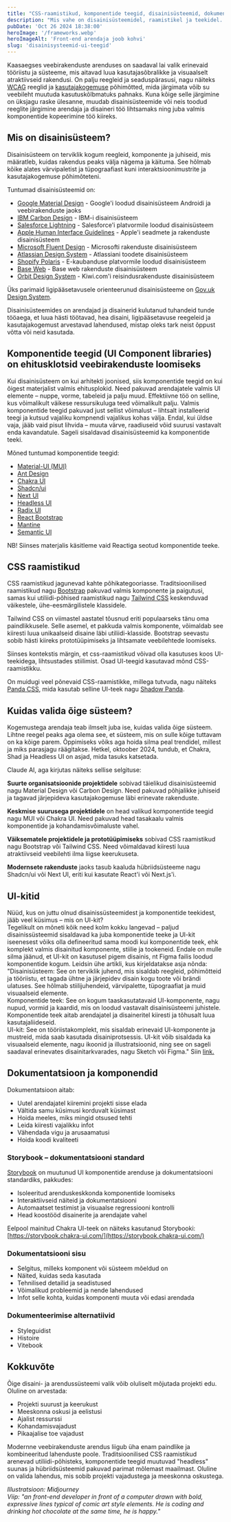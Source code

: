 ```yaml
---
title: "CSS-raamistikud, komponentide teegid, disainisüsteemid, dokumenteerimise tööriistad ja UI-kitid"
description: "Mis vahe on disainisüsteemidel, raamistikel ja teekidel. Kus mida ja milleks kasutatakse"
pubDate: 'Oct 26 2024 18:38:00'
heroImage: '/frameworks.webp'
heroImageAlt: 'Front-end arendaja joob kohvi'
slug: 'disainisysteemid-ui-teegid'
---
```


Kaasaegses veebirakenduste arenduses on saadaval lai valik erinevaid tööriistu ja süsteeme, mis aitavad luua kasutajasõbralikke ja visuaalselt atraktiivseid rakendusi. On palju reegleid ja seaduspärasusi, nagu näiteks [WCAG](https://www.w3.org/TR/WCAG22/) reeglid ja [kasutajakogemuse](https://www.nngroup.com/articles/definition-user-experience/) põhimõtted, mida järgimata võib su veebileht muutuda kasutuskõlbmatuks pahnaks. Kuna kõige selle järgimine on üksjagu raske ülesanne, muudab disainisüsteemide või neis toodud reeglite järgimine arendaja ja disaineri töö lihtsamaks ning juba valmis komponentide kopeerimine töö kiireks.

## Mis on disainisüsteem?

Disainisüsteem on terviklik kogum reegleid, komponente ja juhiseid, mis määratleb, kuidas rakendus peaks välja nägema ja käituma. See hõlmab kõike alates värvipaletist ja tüpograafiast kuni interaktsioonimustrite ja kasutajakogemuse põhimõteteni.

Tuntumad disainisüsteemid on:

- [Google Material Design](https://m3.material.io/) - Google'i loodud disainisüsteem Androidi ja veebirakenduste jaoks
- [IBM Carbon Design](https://www.carbondesignsystem.com/) - IBM-i disainisüsteem
- [Salesforce Lightning](https://www.lightningdesignsystem.com/) - Salesforce'i platvormile loodud disainisüsteem
- [Apple Human Interface Guidelines](https://developer.apple.com/design/human-interface-guidelines/) - Apple'i seadmete ja rakenduste disainisüsteem 
- [Microsoft Fluent Design](https://www.microsoft.com/design/fluent/) - Microsofti rakenduste disainisüsteem
- [Atlassian Design System](https://atlassian.design/) - Atlassiani toodete disainisüsteem
- [Shopify Polaris](https://polaris.shopify.com/) - E-kaubanduse platvormile loodud disainisüsteem
- [Base Web](https://baseweb.design/) - Base web rakenduste disainisüsteem
- [Orbit Design System](https://orbit.kiwi.com/) - Kiwi.com'i reisindusrakenduste disainisüsteem

Üks parimaid ligipääsetavusele orienteerunud disainisüsteeme on [Gov.uk Design System](https://design-system.service.gov.uk/).

Disainisüsteemides on arendajad ja disainerid kulutanud tuhandeid tunde tööaega, et luua hästi töötavad, hea disaini, ligipääsetavuse reegeleid ja kasutajakogemust arvestavad lahendused, mistap oleks tark neist õppust võtta või neid kasutada.

## Komponentide teegid (UI Component libraries) on ehitusklotsid veebirakenduste loomiseks

Kui disainisüsteem on kui arhitekti joonised, siis komponentide teegid on kui õigest materjalist valmis ehitusplokid. Need pakuvad arendajatele valmis UI elemente – nuppe, vorme, tabeleid ja palju muud. Effektiivne töö on selline, kus võimalikult väikese ressursikuluga teed võimalikult palju. Valmis komponentide teegid pakuvad just sellist võimalust – lihtsalt installeerid teegi ja kutsud vajaliku kompnendi vajalikus kohas välja. Endal, kui üldse vaja, jääb vaid pisut lihvida – muuta värve, raadiuseid võid suurusi vastavalt enda kavandatule. Sageli sisaldavad disainisüsteemid ka komponentide teeki.

Mõned tuntumad komponentide teegid:

- [Material-UI (MUI)](https://mui.com/  )
- [Ant Design](https://ant.design/)
- [Chakra UI](https://chakra-ui.com/)
- [Shadcn/ui](https://ui.shadcn.com/)
- [Next UI](https://nextui.org/)
- [Headless UI](https://headlessui.com/)
- [Radix UI](https://www.radix-ui.com/)
- [React Bootstrap](https://react-bootstrap.github.io/)
- [Mantine](https://mantine.dev/)
- [Semantic UI](https://semantic-ui.com/)

NB! Siinses materjalis käsitleme vaid Reactiga seotud komponentide teeke.

## CSS raamistikud

CSS raamistikud jagunevad kahte põhikategooriasse. Traditsioonilised raamistikud nagu [Bootstrap](/blog/custom-bootstrap) pakuvad valmis komponente ja paigutusi, samas kui utiliidi-põhised raamistikud nagu [Tailwind CSS](https://tailwindcss.com/) keskenduvad väikestele, ühe-eesmärgilistele klassidele.

Tailwind CSS on viimastel aastatel tõusnud eriti populaarseks tänu oma paindlikkusele. Selle asemel, et pakkuda valmis komponente, võimaldab see kiiresti luua unikaalseid disaine läbi utiliidi-klasside. Bootstrap seevastu sobib hästi kiireks prototüüpimiseks ja lihtsamate veebilehtede loomiseks.  

Siinses kontekstis märgin, et css-raamistikud võivad olla kasutuses koos UI-teekidega, lihtsustades stiilimist. Osad UI-teegid kasutavad mõnd CSS-raamistikku.  

On muidugi veel põnevaid CSS-raamistikke, millega tutvuda, nagu näiteks [Panda CSS](https://panda-css.com/docs/overview/getting-started), mida kasutab selline UI-teek nagu [Shadow Panda](https://shadow-panda.dev/docs/overview/introduction).

## Kuidas valida õige süsteem?
Kogemustega arendaja teab ilmselt juba ise, kuidas valida õige süsteem.  Lihtne reegel peaks aga olema see, et süsteem, mis on sulle kõige tuttavam on ka kõige parem. Õppimiseks võiks aga hoida silma peal trendidel, millest ja miks parasjagu räägitakse. Hetkel, oktoober 2024, tundub, et Chakra, Shad ja Headless UI on asjad, mida tasuks katsetada.

Claude AI, aga kirjutas näiteks sellise selgituse:

**Suurte organisatsioonide projektidele** sobivad täielikud disainisüsteemid nagu Material Design või Carbon Design. Need pakuvad põhjalikke juhiseid ja tagavad järjepideva kasutajakogemuse läbi erinevate rakenduste.

**Keskmise suurusega projektidele** on head valikud komponentide teegid nagu MUI või Chakra UI. Need pakuvad head tasakaalu valmis komponentide ja kohandamisvõimaluste vahel.

**Väiksematele projektidele ja prototüüpimiseks** sobivad CSS raamistikud nagu Bootstrap või Tailwind CSS. Need võimaldavad kiiresti luua atraktiivseid veebilehti ilma liigse keerukuseta.

**Modernsete rakenduste** jaoks tasub kaaluda hübriidsüsteeme nagu Shadcn/ui või Next UI, eriti kui kasutate React'i või Next.js'i.

## UI-kitid
Nüüd, kus on juttu olnud disainissüsteemidest ja komponentide teekidest, jääb veel küsimus – mis on UI-kit?  
Tegelikult on mõneti kõik need kolm kokku langevad – paljud disainissüsteemid sisaldavad ka juba komponentide teeke ja UI-kit iseenesest võiks olla defineeritud sama moodi kui komponentide teek, ehk komplekt valmis disainitud komponente, stiilie ja tookeneid. Endale on mulle silma jäänud, et UI-kit on kasutusel pigem disainis, nt Figma failis loodud komponentide kogum. Leidsin ühe artikli, kus kirjeldatakse asja nõnda:  
"Disainisüsteem: See on terviklik juhend, mis sisaldab reegleid, põhimõtteid ja tööriistu, et tagada ühtne ja järjepidev disain kogu toote või brändi ulatuses. See hõlmab stiilijuhendeid, värvipalette, tüpograafiat ja muid visuaalseid elemente.  
Komponentide teek: See on kogum taaskasutatavaid UI-komponente, nagu nupud, vormid ja kaardid, mis on loodud vastavalt disainisüsteemi juhistele. Komponentide teek aitab arendajatel ja disaineritel kiiresti ja tõhusalt luua kasutajaliideseid.  
UI-kit: See on tööriistakomplekt, mis sisaldab erinevaid UI-komponente ja mustreid, mida saab kasutada disainiprotsessis. UI-kit võib sisaldada ka visuaalseid elemente, nagu ikoonid ja illustratsioonid, ning see on sageli saadaval erinevates disainitarkvarades, nagu Sketch või Figma."
Siin [link.](https://medium.com/@rushabhpathak/design-system-design-library-and-ui-kit-what-makes-them-different-fdf06efc98a1)  

## Dokumentatsioon ja komponendid

Dokumentatsioon aitab:
- Uutel arendajatel kiiremini projekti sisse elada
- Vältida samu küsimusi korduvalt küsimast
- Hoida meeles, miks mingid otsused tehti
- Leida kiiresti vajalikku infot
- Vähendada vigu ja arusaamatusi
- Hoida koodi kvaliteeti

### Storybook – dokumentatsiooni standard

[Storybook](https://storybook.js.org/) on muutunud UI komponentide arenduse ja dokumentatsiooni standardiks, pakkudes:
- Isoleeritud arenduskeskkonda komponentide loomiseks
- Interaktiivseid näiteid ja dokumentatsiooni
- Automaatset testimist ja visuaalse regressiooni kontrolli
- Head koostööd disainerite ja arendajate vahel  

Eelpool mainitud Chakra UI-teek on näiteks kasutanud Storybooki: [https://storybook.chakra-ui.com/](https://storybook.chakra-ui.com/)

### Dokumentatsiooni sisu

- Selgitus, milleks komponent või süsteem mõeldud on
- Näited, kuidas seda kasutada
- Tehnilised detailid ja seadistused
- Võimalikud probleemid ja nende lahendused
- Infot selle kohta, kuidas komponenti muuta või edasi arendada

### Dokumenteerimise alternatiivid

- Styleguidist
- Histoire
- Vitebook


## Kokkuvõte

Õige disaini- ja arendussüsteemi valik võib oluliselt mõjutada projekti edu. Oluline on arvestada:
- Projekti suurust ja keerukust
- Meeskonna oskusi ja eelistusi
- Ajalist ressurssi
- Kohandamisvajadust
- Pikaajalise toe vajadust

Modernne veebirakenduste arendus liigub üha enam paindlike ja kombineeritud lahenduste poole. Traditsioonilised CSS raamistikud arenevad utiliidi-põhisteks, komponentide teegid muutuvad "headless" suunas ja hübriidsüsteemid pakuvad parimat mõlemast maailmast. Oluline on valida lahendus, mis sobib projekti vajadustega ja meeskonna oskustega.

*Illustratsioon: Midjourney  
Viip: "an front-end developer in front of a computer drawn with bold, expressive lines typical of comic art style elements. He is coding and drinking hot chocolate at the same time, he is happy."*